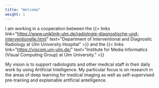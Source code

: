 ```yaml
---
title: "Welcome"
weight: 1
---
```


I am working in a cooperation between the {{< links link="https://www.uniklinik-ulm.de/radiologie-diagnostische-und-interventionelle.html" text="Department of Interventional and Diagnostic Radiology at Ulm University Hospital" >}}
and the {{< links link="https://viscom.uni-ulm.de/" text="Institute for Media Informatics (Visual Computing Group) at Ulm University." >}}

My vision is to support radiologists and other medical staff in their daily work by using Artificial Intelligence. My particular focus is on research in the areas of deep learning for medical imaging as well as self-supervised pre-training and explainable artificial antelligence.